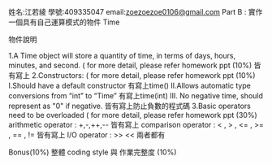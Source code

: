 姓名:江若綾
學號:409335047
email:zoezoezoe0106@gmail.com
Part B : 實作一個具有自己運算模式的物件 Time

物件說明

1.A Time object will store a quantity of time, in terms of days, hours, minutes, and second. ( for more detail, please refer homework ppt (10%)
皆有寫上
2.Constructors: ( for more detail, please refer homework ppt (10%)
I.Should have a default constructor
有寫上time()
II.Allows automatic type conversions from “int” to “Time”
有寫上time(int)
III. No negative time, should represent as "0" if negative.
皆有寫上防止負數的程式碼
3.Basic operators need to be overloaded ( for more detail, please refer homework ppt (30%)
arithmetic operator : +,-,++,--
皆有寫上
comparison operator : < , > , <= , >= , == , !=
皆有寫上
I/O operator : >> <<
兩者都有

Bonus(10%)
整體 coding style 與 作業完整度 (10%)